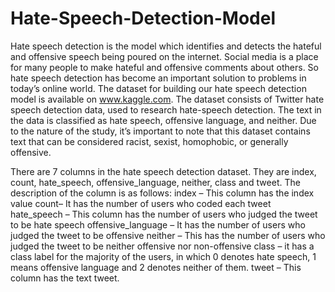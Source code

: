 # Hate-Speech-Detection-Model
Hate speech detection is the model which identifies and detects the hateful and offensive speech being poured on the internet. Social media is a place for many people to make hateful and offensive comments about others. So hate speech detection has become an important solution to problems in today’s online world.
The dataset for building our hate speech detection model is available on www.kaggle.com. The dataset consists of Twitter hate speech detection data, used to research hate-speech detection. The text in the data is classified as hate speech, offensive language, and neither. Due to the nature of the study, it’s important to note that this dataset contains text that can be considered racist, sexist, homophobic, or generally offensive.

There are 7 columns in the hate speech detection dataset. They are index, count, hate_speech, offensive_language, neither, class and tweet. The description of the column is as follows:
index – This column has the index value
count– It has the number of users who coded each tweet
hate_speech – This column has the number of users who judged the tweet to be hate speech
offensive_language – It has the number of users who judged the tweet to be offensive
neither – This has the number of users who judged the tweet to be neither offensive nor non-offensive
class – it has a class label for the majority of the users, in which 0 denotes hate speech, 1 means offensive language and 2 denotes neither of them.
tweet – This column has the text tweet.
